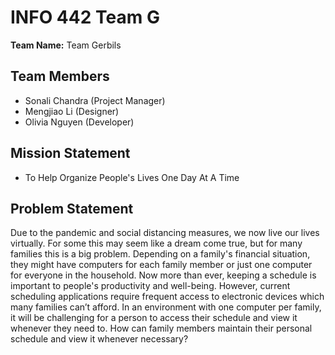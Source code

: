 # INFO 442 Team G

**Team Name:** Team Gerbils

## Team Members

* Sonali Chandra (Project Manager)
* Mengjiao Li (Designer)
* Olivia Nguyen (Developer)

## Mission Statement

* To Help Organize People's Lives One Day At A Time

## Problem Statement

Due to the pandemic and social distancing measures, we now live our lives virtually. For some this may seem like a dream come true, but for many families this is a big problem. Depending on a family's financial situation, they might have computers for each family member or just one computer for everyone in the household. Now more than ever, keeping a schedule is important to people's productivity and well-being. However, current scheduling applications require frequent access to electronic devices which many families can’t afford. In an environment with one computer per family, it will be challenging for a person to access their schedule and view it whenever they need to. How can family members maintain their personal schedule and view it whenever necessary?
